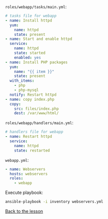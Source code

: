 `roles/webapp/tasks/main.yml`:

```yaml
# tasks file for webapp
- name: Install httpd
  yum:
    name: httpd
    state: present
- name: Start and enable httpd
  service:
    name: httpd
    state: started
    enabled: yes
- name: Install PHP packages
  yum:
    name: "{{ item }}"
    state: present
  with_items:
    - php
    - php-mysql
  notify: Restart httpd
- name: copy index.php
  copy:
    src: files/index.php
    dest: /var/www/html/
```

`roles/webapp/handlers/main.yml`:

```yaml
# handlers file for webapp
- name: Restart httpd
  service:
    name: httpd
    state: restarted
```

`webapp.yml`:

```yaml
- name: Webservers
  hosts: webservers
  roles:
    - webapp
```

Execute playbook:
``` bash
ansible-playbook -i inventory webservers.yml
```

[Back to the lesson](05_your_first_role.md)
